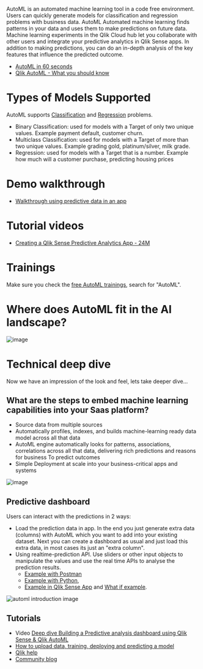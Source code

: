 AutoML is an automated machine learning tool in a code free environment. Users can quickly generate models for classification and regression problems with business data. AutoML Automated machine learning finds patterns in your data and uses them to make predictions on future data. Machine learning experiments in the Qlik Cloud hub let you collaborate with other users and integrate your predictive analytics in Qlik Sense apps. In addition to making predictions, you can do an in-depth analysis of the key features that influence the predicted outcome.

- [AutoML in 60 seconds](https://youtu.be/VDYtNcF5jEk)
- [Qlik AutoML - What you should know](https://youtu.be/4TCGyiWfqT4)

# Types of Models Supported
AutoML supports [Classification](https://help.qlik.com/en-US/cloud-services/Subsystems/Hub/Content/Sense_Hub/AutoML/classification-problems.htm) and [Regression](https://help.qlik.com/en-US/cloud-services/Subsystems/Hub/Content/Sense_Hub/AutoML/regression-problems.htm) problems. 
- Binary Classification: used for models with a Target of only two unique values. Example payment default, customer churn.
- Multiclass Classification:  used for models with a Target of more than two unique values. Example grading gold, platinum/silver, milk grade. 
- Regression: used for models with a Target that is a number. Example how much will a customer purchase, predicting housing prices 

# Demo walkthrough 
- [Walkthrough using predictive data in an app](https://app.getreprise.com/launch/D6l9l0n/?trk=feed_main-feed-card_feed-article-content)

# Tutorial videos
- [Creating a Qlik Sense Predictive Analytics App - 24M](https://youtu.be/vwAt3aH4Hec)

# Trainings
Make sure you check the [free AutoML trainings](https://learning.qlik.com/mod/page/view.php?id=24708&price=free), search for "AutoML".

# Where does AutoML fit in the AI landscape?
![image](https://github.com/QHose/QRSMeteor/assets/12411165/b66b9531-b953-46c0-945d-7315a44eb883)

# Technical deep dive
Now we have an impression of the look and feel, lets take deeper dive...

## What are the steps to embed machine learning capabilities into your Saas platform?
- Source data from multiple sources
- Automatically profiles, indexes, and builds machine-learning ready data model across all that data
- AutoML engine automatically looks for patterns, associations, correlations across all that data, delivering rich predictions and reasons for business 
To predict outcomes
- Simple Deployment at scale into your business-critical apps and systems


![image](https://user-images.githubusercontent.com/12411165/236760266-56186559-30ab-4075-bfdd-ec51e21b6b8e.png)

## Predictive dashboard
Users can interact with the predictions in 2 ways:
- Load the prediction data in app. In the end you just generate extra data (columns) with AutoML which you want to add into your existing dataset. Next you can create a dashboard as usual and just load this extra data, in most cases its just an "extra column". 
- Using realtime-prediction API. Use sliders or other input objects to manipulate the values and use the real time APIs to analyse the prediction results. 
  - [Example with Postman](https://community.qlik.com/t5/Official-Support-Articles/Qlik-AutoML-How-to-test-API-realtime-predictions-from-Postman/ta-p/1992894)
  - [Example with Python](https://community.qlik.com/t5/Official-Support-Articles/Qlik-AutoML-How-to-generate-predictions-via-API-realtime/ta-p/1995683),
  - [Example in Qlik Sense App](https://community.qlik.com/t5/Official-Support-Articles/Qlik-AutoML-Generate-Predictions-with-AutoML-API-endpoint/ta-p/2045131) and [What if example](https://community.qlik.com/t5/Design/Building-What-If-Scenarios-using-SSE-and-the-Qlik-AutoML/ba-p/1907221).


![automl introduction image](https://user-images.githubusercontent.com/12411165/236759569-78aeaaa6-a707-4188-989f-3cee99fb99bc.png)

## Tutorials 
- Video [Deep dive Building a Predictive analysis dashboard using Qlik Sense & Qlik AutoML](https://youtu.be/bN5OaY3kc6o)
- [How to upload data, training, deploying and predicting a model](https://community.qlik.com/t5/Knowledge/Qlik-AutoML-How-to-upload-model-deploy-and-predict-on-Qlik-Cloud/ta-p/1960164)
- [Qlik help](https://help.qlik.com/en-US/cloud-services/Subsystems/Hub/Content/Sense_Hub/AutoML/home-automl.htm)
- [Community blog](https://community.qlik.com/t5/Official-Support-Articles/How-To-Get-Started-with-Qlik-AutoML/ta-p/1983296)

